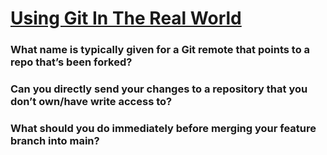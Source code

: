 # [Using Git In The Real World][def]

### What name is typically given for a Git remote that points to a repo that’s been forked?

### Can you directly send your changes to a repository that you don’t own/have write access to?

### What should you do immediately before merging your feature branch into main?


[def]: https://www.theodinproject.com/lessons/javascript-using-git-in-the-real-world#knowledge-check